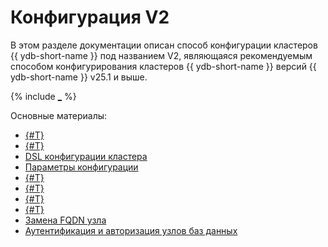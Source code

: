 # Конфигурация V2

В этом разделе документации описан способ конфигурации кластеров {{ ydb-short-name }} под названием V2, являющаяся рекомендуемым способом конфигурирования кластеров {{ ydb-short-name }} версий {{ ydb-short-name }} v25.1 и выше.

{% include [_](../_includes/configuration-version-note.md) %}

Основные материалы:

- [{#T}](config-overview.md)
- [{#T}](update-config.md)
- [DSL конфигурации кластера](dynamic-config-selectors.md)
- [Параметры конфигурации](config-settings.md)
- [{#T}](cluster-expansion.md)
- [{#T}](state-storage-reconfiguration.md)
- [{#T}](state-storage-move.md)
- [{#T}](static-group-move.md)
- [Замена FQDN узла](replacing-nodes.md)
- [Аутентификация и авторизация узлов баз данных](node-authorization.md)
